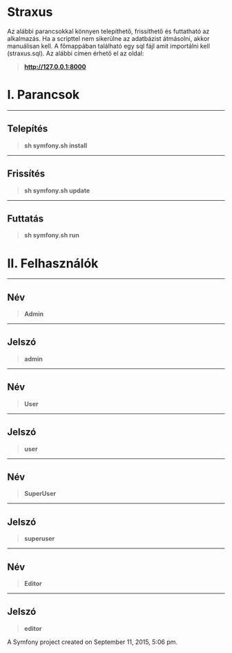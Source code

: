 Straxus
=======
Az alábbi parancsokkal könnyen telepíthető, frissíthető és futtatható az alkalmazás.
Ha a scripttel nem sikerülne az adatbázist átmásolni, akkor manuálisan kell. 
A főmappában található egy sql fájl amit importálni kell (straxus.sql).
Az alábbi címen érhető el az oldal:
> **http://127.0.0.1:8000**

# I. Parancsok

---------------------------
Telepítés
---------------------------
> **sh symfony.sh install**

---------------------------
Frissítés
---------------------------
> **sh symfony.sh update**

---------------------------
Futtatás
---------------------------
> **sh symfony.sh run**

# II. Felhasználók

---------------------------
Név
---------------------------
> **Admin**

---------------------------
Jelszó
---------------------------
> **admin**

---------------------------
Név
---------------------------
> **User**

---------------------------
Jelszó
---------------------------
> **user**

---------------------------
Név
---------------------------
> **SuperUser**

---------------------------
Jelszó
---------------------------
> **superuser**

---------------------------
Név
---------------------------
> **Editor**

---------------------------
Jelszó
---------------------------
> **editor**


A Symfony project created on September 11, 2015, 5:06 pm.
